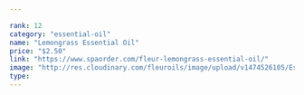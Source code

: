 ```yaml
---

rank: 12 
category: "essential-oil"
name: "Lemongrass Essential Oil"
price: "$2.50"
link: "https://www.spaorder.com/fleur-lemongrass-essential-oil/"
image: "http://res.cloudinary.com/fleuroils/image/upload/v1474526105/Essential%20Oil/lemongrass.jpg"
type: 
---
```

